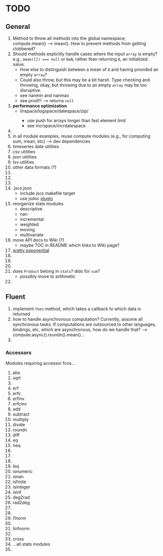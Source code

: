 TODO
====

## General

1. 	Method to throw all methods into the global namespace; compute.mean() --> mean(). How to prevent methods from getting clobbered?
2. 	Should methods explicitly handle cases where the input `array` is empty? e.g., `mean([]) === null` or `NaN`, rather than returning `0`, an initialized value.
	- 	How else to distinguish between a mean of `0` and having provided an empty `array`?
	-	Could also throw, but this may be a bit harsh. Type checking and throwing, okay, but throwing due to an empty `array` may be too disruptive.
	- 	see nanmin and nanmax
	-	see prod!!! --> returns `null`
3. 	**performance optimization**
	- 	linspace/logspace/datespace/zip/<any method which creates an output array>
		- 	use push for arrays longer than fast element limit
		-	see incrspace/incrdatespace
4. 	
5. 	in all module examples, reuse compute modules (e.g., for computing sum, mean, etc) --> dev dependencies
6. 	timeseries date utilities
7. 	csv utilities
8. 	json utilities
9. 	tsv utilities
10. other data formats (?)
11. 
12. 
13. 
14. .jscs.json
	-	include jscs makefile target
	- 	use jsdoc [plugin](https://github.com/jscs-dev/jscs-jsdoc)
15. reorganize stats modules
	-	descriptive
	-	nan
	-	incremental
	-	weighted
	-	moving
	- 	multivariate
16. move API docs to Wiki (?)
	- 	maybe TOC in README which links to Wiki page?
17. [pretty exponential](https://github.com/bmcustodio/pretty-exponential)
18. 
19. 
20. 
21. does `Product` belong in `stats`? dido for `sum`?
	-	possibly move to arithmetic
22. 




## Fluent

1. 	implement `then` method, which takes a callback to which data is returned
2. 	how to handle asynchronous computation? Currently, assume all synchronous tasks. If computations are outsourced to other languages, bindings, etc, which are asynchronous, how do we handle that? --> compute.async().roundn().mean()...
3. 




### Accessors

Modules requiring accessor fcns...

1. abs
2. sqrt
3. 
4. erf
5. erfc
6. erfinv
7. erfcinv
8. add
9. subtract
10. multiply
11. divide
12. roundn
13. diff
14. eq
15. neq
16. 
17. 
18. 
19. leq
20. isnumeric
21. isnan
22. isfinite
23. isinteger
24. isinf
25. deg2rad
26. rad2deg
27. 
28. 
29. l1norm
30. 
31. linfnorm
32. 
33. cross
34. ...all stats modules
35. 
